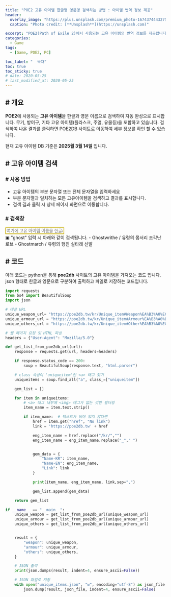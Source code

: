 ```yaml
---
title: "POE2 고유 아이템 한글명 영문명 검색하는 방법 : 아이템 번역 정보 제공"
header:
  overlay_image: "https://plus.unsplash.com/premium_photo-1674374443275-20dae04975ac?q=80&w=3870&auto=format&fit=crop&ixlib=rb-4.0.3&ixid=M3wxMjA3fDB8MHxwaG90by1wYWdlfHx8fGVufDB8fHx8fA%3D%3D"
  caption: "Photo credit: [**Unsplash**](https://unsplash.com)"

excerpt: "POE2(Path of Exile 2)에서 사용되는 고유 아이템의 번역 정보를 제공합니다."
categories:
  - Game
tags:
  - [Game, POE2, PC]

toc_label: "  목차"
toc: true
toc_sticky: true
# date: 2020-05-25
# last_modified_at: 2020-05-25
---
```


<script src="/Custom/item_search.js"></script>

## # 개요

**POE2**에 사용되는 **고유 아이템**을 한글과 영문 이름으로 검색하여 자동 완성으로 표시합니다. 무기, 방어구, 기타 고유 아이템(플라스크, 주얼, 유물등)을 포함하고 있습니다. 검색하여 나온 결과를 클릭하면 POE2DB 사이트로 이동하여 세부 정보를 확인 할 수 있습니다.

현재 고유 아이템 DB 기준은 **2025월 3월 14일** 입니다.

## # 고유 아이템 검색

### # 사용 방법

- 고유 아이템의 부분 문자열 또는 전체 문자열을 입력하세요
- 부분 문자열과 일치하는 모든 고유아이템을 검색하고 결과를 표시합니다.
- 검색 결과 클릭 시 상세 페이지 화면으로 이동합니다.

### # 검색창

<div id="autocompleteContainerSingle">
    <input type="text" id="single_keyword" placeholder="여기에 고유 아이템 이름을 한글/영문 상관없이 입력하세요." style="border: 2px solid #c8af0c;" >
    <div id="single_suggestion"></div>
</div>

<div class="notice--info" markdown="1">
▣ "ghost" 입력 시 아래와 같이 검색됩니다.
 - Ghostwrithe / 유령의 몸서리 조각난 로브
 - Ghostmarch / 유령의 행진 실타래 신발
</div>

## # 코드

아래 코드는 python을 통해 **poe2db** 사이트의 고유 아이템을 가져오는 코드 입니다. json 형태로 한글과 영문으로 구분하여 출력하고 파일로 저장하는 코드입니다.

```python
import requests
from bs4 import BeautifulSoup
import json

# 대상 URL
unique_weapon_url= "https://poe2db.tw/kr/Unique_item#Weapon%EA%B3%A0%EC%9C%A0"
unique_armour_url = "https://poe2db.tw/kr/Unique_item#Armour%EA%B3%A0%EC%9C%A0"
unique_others_url = "https://poe2db.tw/kr/Unique_item#Other%EA%B3%A0%EC%9C%A0"

# 웹 페이지 요청 및 HTML 파싱
headers = {"User-Agent": "Mozilla/5.0"}

def get_list_from_poe2db_url(url):
    response = requests.get(url, headers=headers)

    if response.status_code == 200:
        soup = BeautifulSoup(response.text, "html.parser")

    # class 속성이 'uniqueitem'인 <a> 태그 찾기
    uniqueitems = soup.find_all("a", class_=["uniqueitem"])

    gem_list = []

    for item in uniqueitems:
        # <a> 태그 내부에 <img> 태그가 없는 것만 필터링
        item_name = item.text.strip()

        if item_name:  # 텍스트가 비어 있지 않다면
            href = item.get("href", "No link")
            link = 'https://poe2db.tw' + href

            eng_item_name = href.replace("/kr/","")
            eng_item_name = eng_item_name.replace("_"," ")


            gem_data = {
                "Name-KR": item_name,
                "Name-EN": eng_item_name,
                "Link": link
            }

            print(item_name, eng_item_name, link,sep=",")

            gem_list.append(gem_data)

    return gem_list

if __name__ == "__main__":
    unique_weapon = get_list_from_poe2db_url(unique_weapon_url)
    unique_armour = get_list_from_poe2db_url(unique_armour_url)
    unique_others = get_list_from_poe2db_url(unique_others_url)


    result = {
        "weapon": unique_weapon,
        "armour": unique_armour,
        "others": unique_others,
    }

    # JSON 출력
    print(json.dumps(result, indent=4, ensure_ascii=False))

    # JSON 파일로 저장
    with open("unique_items.json", "w", encoding="utf-8") as json_file:
        json.dump(result, json_file, indent=4, ensure_ascii=False)


```
